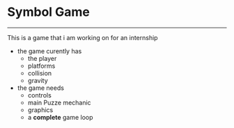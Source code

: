 # Symbol Game
*********
This is a game that i am working on for an internship

- the game curently has
	+ the player
	* platforms
	* collision
	* gravity
- the game needs
	+ controls
	* main Puzze mechanic
	* graphics
	* a **complete** game loop
